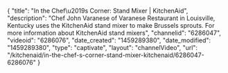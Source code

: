 {
    "title": "In the Chef\u2019s Corner: Stand Mixer | KitchenAid",
    "description": "Chef John Varanese of Varanese Restaurant in Louisville, Kentucky uses the KitchenAid stand mixer to make Brussels sprouts. For more information about KitchenAid stand mixers",
    "channelid": "6286047",
    "videoid": "6286076",
    "date_created": "1459289380",
    "date_modified": "1459289380",
    "type": "captivate",
    "layout": "channelVideo",
    "url": "\/kitchenaid\/in-the-chef-s-corner-stand-mixer-kitchenaid\/6286047-6286076"
}